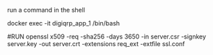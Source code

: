 run a command in the shell


docker exec -it  digiqrp_app_1 /bin/bash




#RUN openssl x509 -req -sha256 -days 3650 -in server.csr -signkey server.key -out server.crt -extensions req_ext -extfile ssl.conf